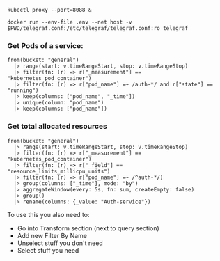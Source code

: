 ```
kubectl proxy --port=8088 &
```
```
docker run --env-file .env --net host -v $PWD/telegraf.conf:/etc/telegraf/telegraf.conf:ro telegraf

```

### Get Pods of a service:
```
from(bucket: "general")
  |> range(start: v.timeRangeStart, stop: v.timeRangeStop)
  |> filter(fn: (r) => r["_measurement"] == "kubernetes_pod_container")
  |> filter(fn: (r) => r["pod_name"] =~ /auth-*/ and r["state"] == "running")
  |> keep(columns: ["pod_name", "_time"])
  |> unique(column: "pod_name")
  |> keep(columns: ["pod_name"])
```
### Get total allocated resources
```
from(bucket: "general")
  |> range(start: v.timeRangeStart, stop: v.timeRangeStop)
  |> filter(fn: (r) => r["_measurement"] == "kubernetes_pod_container")
  |> filter(fn: (r) => r["_field"] == "resource_limits_millicpu_units")
  |> filter(fn: (r) => r["pod_name"] =~ /^auth-*/)
  |> group(columns: ["_time"], mode: "by")
  |> aggregateWindow(every: 5s, fn: sum, createEmpty: false)
  |> group()
  |> rename(columns: {_value: "Auth-service"})
```
To use this you also need to:
- Go into Transform section (next to query section)
- Add new Filter By Name
- Unselect stuff you don't need
- Select stuff you need
